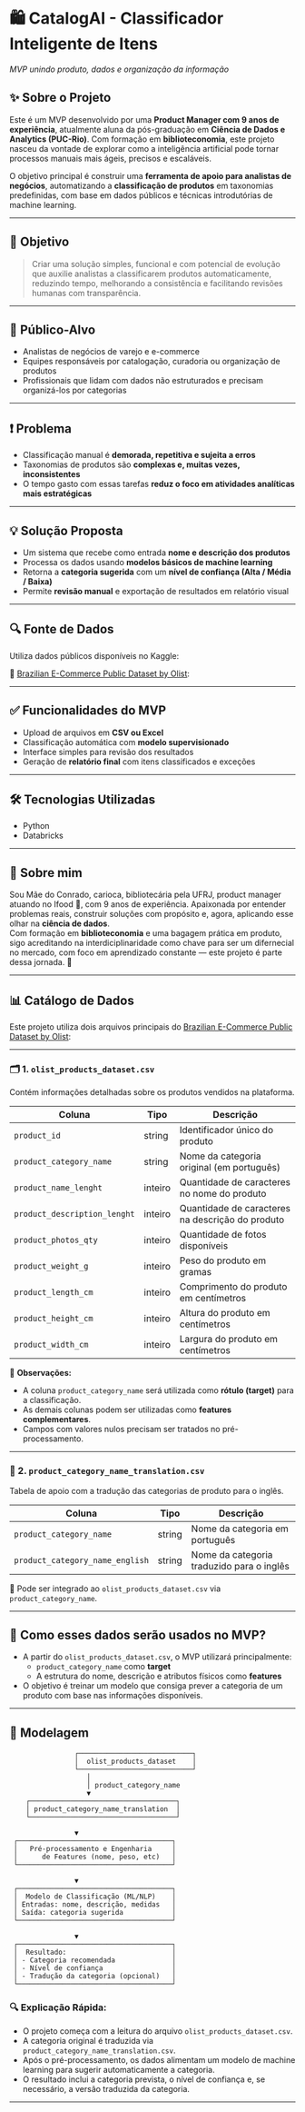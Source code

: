 # 🛍️ CatalogAI - Classificador Inteligente de Itens  
*MVP unindo produto, dados e organização da informação*

## ✨ Sobre o Projeto

Este é um MVP desenvolvido por uma **Product Manager com 9 anos de experiência**, atualmente aluna da pós-graduação em **Ciência de Dados e Analytics (PUC-Rio)**. Com formação em **biblioteconomia**, este projeto nasceu da vontade de explorar como a inteligência artificial pode tornar processos manuais mais ágeis, precisos e escaláveis.

O objetivo principal é construir uma **ferramenta de apoio para analistas de negócios**, automatizando a **classificação de produtos** em taxonomias predefinidas, com base em dados públicos e técnicas introdutórias de machine learning.

---

## 🎯 Objetivo

> Criar uma solução simples, funcional e com potencial de evolução que auxilie analistas a classificarem produtos automaticamente, reduzindo tempo, melhorando a consistência e facilitando revisões humanas com transparência.

---

## 👥 Público-Alvo

- Analistas de negócios de varejo e e-commerce  
- Equipes responsáveis por catalogação, curadoria ou organização de produtos  
- Profissionais que lidam com dados não estruturados e precisam organizá-los por categorias  

---

## ❗ Problema

- Classificação manual é **demorada, repetitiva e sujeita a erros**
- Taxonomias de produtos são **complexas e, muitas vezes, inconsistentes**
- O tempo gasto com essas tarefas **reduz o foco em atividades analíticas mais estratégicas**

---

## 💡 Solução Proposta

- Um sistema que recebe como entrada **nome e descrição dos produtos**
- Processa os dados usando **modelos básicos de machine learning**
- Retorna a **categoria sugerida** com um **nível de confiança (Alta / Média / Baixa)**
- Permite **revisão manual** e exportação de resultados em relatório visual

---

## 🔍 Fonte de Dados

Utiliza dados públicos disponíveis no Kaggle:

📁 [Brazilian E-Commerce Public Dataset by Olist](https://www.kaggle.com/datasets/olistbr/brazilian-ecommerce):

---

## ✅ Funcionalidades do MVP

- Upload de arquivos em **CSV ou Excel**
- Classificação automática com **modelo supervisionado**
- Interface simples para revisão dos resultados
- Geração de **relatório final** com itens classificados e exceções

---

## 🛠️ Tecnologias Utilizadas

- Python  
- Databricks

---

## 💬 Sobre mim

Sou Mãe do Conrado, carioca, bibliotecária pela UFRJ, product manager atuando no Ifood 🍔, com 9 anos de experiência. Apaixonada por entender problemas reais, construir soluções com propósito e, agora, aplicando esse olhar na **ciência de dados**.  
Com formação em **biblioteconomia** e uma bagagem prática em produto, sigo acreditando na interdiciplinaridade como chave para ser um difernecial no mercado, com foco em aprendizado constante — este projeto é parte dessa 
jornada. 💙

---


## 📊 Catálogo de Dados

Este projeto utiliza dois arquivos principais do [Brazilian E-Commerce Public Dataset by Olist](https://www.kaggle.com/datasets/olistbr/brazilian-ecommerce):

---

### 🗂️ 1. `olist_products_dataset.csv`

Contém informações detalhadas sobre os produtos vendidos na plataforma.

| Coluna                     | Tipo     | Descrição                                                                 |
|----------------------------|----------|---------------------------------------------------------------------------|
| `product_id`               | string   | Identificador único do produto                                            |
| `product_category_name`    | string   | Nome da categoria original (em português)                                 |
| `product_name_lenght`      | inteiro  | Quantidade de caracteres no nome do produto                               |
| `product_description_lenght` | inteiro | Quantidade de caracteres na descrição do produto                          |
| `product_photos_qty`       | inteiro  | Quantidade de fotos disponíveis                                           |
| `product_weight_g`         | inteiro  | Peso do produto em gramas                                                 |
| `product_length_cm`        | inteiro  | Comprimento do produto em centímetros                                     |
| `product_height_cm`        | inteiro  | Altura do produto em centímetros                                          |
| `product_width_cm`         | inteiro  | Largura do produto em centímetros                                         |

🔎 **Observações:**
- A coluna `product_category_name` será utilizada como **rótulo (target)** para a classificação.
- As demais colunas podem ser utilizadas como **features complementares**.
- Campos com valores nulos precisam ser tratados no pré-processamento.

---

### 📘 2. `product_category_name_translation.csv`

Tabela de apoio com a tradução das categorias de produto para o inglês.

| Coluna                       | Tipo     | Descrição                                           |
|------------------------------|----------|-----------------------------------------------------|
| `product_category_name`      | string   | Nome da categoria em português                      |
| `product_category_name_english` | string | Nome da categoria traduzido para o inglês           |

🔗 Pode ser integrado ao `olist_products_dataset.csv` via `product_category_name`.

---

## 🧩 Como esses dados serão usados no MVP?

- A partir do `olist_products_dataset.csv`, o MVP utilizará principalmente:
  - `product_category_name` como **target**
  - A estrutura do nome, descrição e atributos físicos como **features**
- O objetivo é treinar um modelo que consiga prever a categoria de um produto com base nas informações disponíveis.

---

## 🧠 Modelagem 

                    ┌────────────────────────────┐
                    │  olist_products_dataset    │
                    └────────────────────────────┘
                       │
                       │ product_category_name
                       ▼
        ┌────────────────────────────────────┐
        │ product_category_name_translation  │
        └────────────────────────────────────┘

                    ▼
     ┌──────────────────────────────────────┐
     │   Pré-processamento e Engenharia     │
     │      de Features (nome, peso, etc)   │
     └──────────────────────────────────────┘

                    ▼
     ┌──────────────────────────────────────┐
     │  Modelo de Classificação (ML/NLP)    │
     │ Entradas: nome, descrição, medidas   │
     │ Saída: categoria sugerida            │
     └──────────────────────────────────────┘

                    ▼
     ┌──────────────────────────────────────┐
     │  Resultado:                          │
     │ - Categoria recomendada              │
     │ - Nível de confiança                 │
     │ - Tradução da categoria (opcional)   │
     └──────────────────────────────────────┘



### 🔍 Explicação Rápida:
- O projeto começa com a leitura do arquivo `olist_products_dataset.csv`.
- A categoria original é traduzida via `product_category_name_translation.csv`.
- Após o pré-processamento, os dados alimentam um modelo de machine learning para sugerir automaticamente a categoria.
- O resultado inclui a categoria prevista, o nível de confiança e, se necessário, a versão traduzida da categoria.

---

